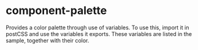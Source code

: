 # component-palette

Provides a color palette through use of variables. To use this, import it in postCSS and use the variables it exports. These variables are listed in the sample, together with their color.


